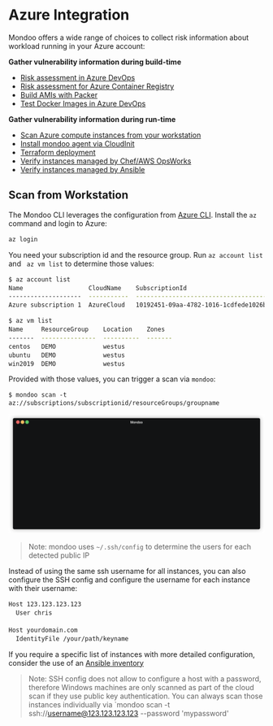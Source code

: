 # Azure Integration

Mondoo offers a wide range of choices to collect risk information about workload running in your Azure account:

**Gather vulnerability information during build-time**

 - [Risk assessment in Azure DevOps](../cicd/azure-devops#azure-devops)
 - [Risk assessment for Azure Container Registry](../registry/azure_acr#azure-container-registry)
 - [Build AMIs with Packer](../devops/packer)
 - [Test Docker Images in Azure DevOps](../cicd/azure-devops)

**Gather vulnerability information during run-time**

  - [Scan Azure compute instances from your workstation](#scan-from-workstation)
  - [Install mondoo agent via CloudInit](../../agent/installation/cloudinit)
  - [Terraform deployment](../devops/terraform)
  - [Verify instances managed by Chef/AWS OpsWorks](../../agent/installation/chef)
  - [Verify instances managed by Ansible](../../agent/installation/ansible)

## Scan from Workstation

The Mondoo CLI leverages the configuration from [Azure CLI](https://docs.microsoft.com/en-us/cli/azure/install-azure-cli?view=azure-cli-latest). Install the `az` command and login to Azure:

```bash
az login
```

You need your subscription id and the resource group. Run `az account list` and ` az vm list` to determine those values:

```bash
$ az account list
Name                  CloudName    SubscriptionId                        State    IsDefault
--------------------  -----------  ------------------------------------  -------  -----------
Azure subscription 1  AzureCloud   10192451-09aa-4782-1016-1cdfede1026b  Enabled  True
```

```bash
$ az vm list
Name     ResourceGroup    Location    Zones
-------  ---------------  ----------  -------
centos   DEMO             westus
ubuntu   DEMO             westus
win2019  DEMO             westus
```

Provided with those values, you can trigger a scan via `mondoo`:

```
$ mondoo scan -t az://subscriptions/subscriptionid/resourceGroups/groupname
```

![Mondoo Azure instances scan from CLI](../../assets/videos/azure-compute-scan.gif)

> Note: mondoo uses `~/.ssh/config` to determine the users for each detected public IP

Instead of using the same ssh username for all instances, you can also configure the SSH config and configure the username for each instance with their username:

```bash
Host 123.123.123.123 
  User chris

Host yourdomain.com
  IdentityFile /your/path/keyname
````

If you require a specific list of instances with more detailed configuration, consider the use of an [Ansible inventory](../devops/ansible)

> Note: SSH config does not allow to configure a host with a password, therefore Windows machines are only scanned as part of the cloud scan if they use public key authentication. You can always scan those instances individually via `mondoo scan -t ssh://username@123.123.123.123 --password 'mypassword'